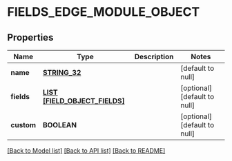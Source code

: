 # FIELDS_EDGE_MODULE_OBJECT

## Properties
Name | Type | Description | Notes
------------ | ------------- | ------------- | -------------
**name** | [**STRING_32**](STRING_32.md) |  | [default to null]
**fields** | [**LIST [FIELD_OBJECT_FIELDS]**](fieldObject_fields.md) |  | [optional] [default to null]
**custom** | **BOOLEAN** |  | [optional] [default to null]

[[Back to Model list]](../README.md#documentation-for-models) [[Back to API list]](../README.md#documentation-for-api-endpoints) [[Back to README]](../README.md)


